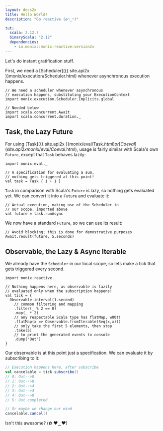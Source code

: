 ```yaml
---
layout: docs2x
title: Hello World!
description: "Go reactive (✿◠‿◠)"

tut:
  scala: 2.12.7
  binaryScala: "2.12"
  dependencies:
    - io.monix::monix-reactive:version2x
---
```


Let's do instant gratification stuff.

First, we need a [Scheduler]({{ site.api2x }}monix/execution/Scheduler.html)
whenever asynchronous execution happens.

```tut:silent
// We need a scheduler whenever asynchronous
// execution happens, substituting your ExecutionContext
import monix.execution.Scheduler.Implicits.global

// Needed below
import scala.concurrent.Await
import scala.concurrent.duration._
```

## Task, the Lazy Future

For using [Task]({{ site.api2x }}monix/eval/Task$.html) or
[Coeval]({{ site.api2x }}monix/eval/Coeval$.html), usage is
fairly similar with Scala's own `Future`, except that
`Task` behaves lazily:

```tut:silent
import monix.eval._

// A specification for evaluating a sum,
// nothing gets triggered at this point!
val task = Task { 1 + 1 }
```

`Task` in comparison with Scala's `Future` is lazy,
so nothing gets evaluated yet. We can convert it into
a `Future` and evaluate it:

```tut:book
// Actual execution, making use of the Scheduler in
// our scope, imported above
val future = task.runAsync
```

We now have a standard `Future`, so we can use its result:

```tut:book
// Avoid blocking; this is done for demostrative purposes
Await.result(future, 5.seconds)
```

## Observable, the Lazy & Async Iterable

We already have the `Scheduler` in our local scope,
so lets make a tick that gets triggered every second.

```tut:silent
import monix.reactive._

// Nothing happens here, as observable is lazily
// evaluated only when the subscription happens!
val tick = {
  Observable.interval(1.second)
    // common filtering and mapping
    .filter(_ % 2 == 0)
    .map(_ * 2)
    // any respectable Scala type has flatMap, w00t!
    .flatMap(x => Observable.fromIterable(Seq(x,x)))
    // only take the first 5 elements, then stop
    .take(5)
    // to print the generated events to console
    .dump("Out")
}
```

Our observable is at this point just a specification. We can evaluate
it by subscribing to it:

```scala
// Execution happens here, after subscribe
val cancelable = tick.subscribe()
// 0: Out-->0
// 1: Out-->0
// 2: Out-->4
// 3: Out-->4
// 4: Out-->8
// 5: Out completed

// Or maybe we change our mind
cancelable.cancel()
```

Isn't this awesome? (✿ ♥‿♥)
